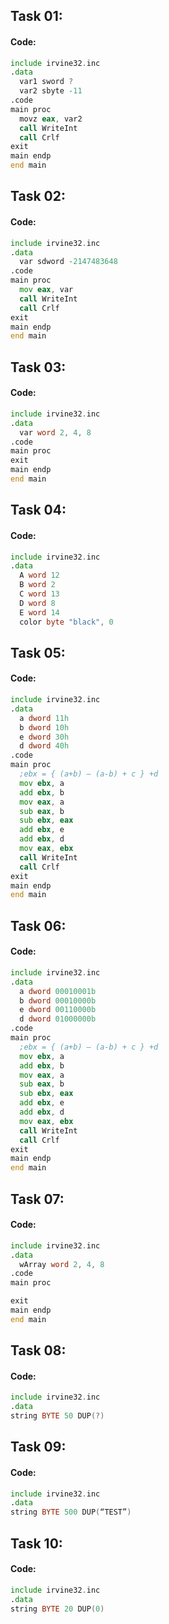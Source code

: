 ## Task 01:
#### Code:
````.asm
include irvine32.inc
.data
  var1 sword ?
  var2 sbyte -11
.code
main proc
  movz eax, var2
  call WriteInt
  call Crlf
exit
main endp
end main
````

## Task 02:
#### Code:
`````.asm
include irvine32.inc
.data
  var sdword -2147483648
.code
main proc
  mov eax, var
  call WriteInt
  call Crlf
exit
main endp
end main
`````

## Task 03:
#### Code:
`````.asm
include irvine32.inc
.data
  var word 2, 4, 8
.code
main proc
exit
main endp
end main
`````

## Task 04:
#### Code:
`````.asm
include irvine32.inc
.data
  A word 12
  B word 2
  C word 13
  D word 8
  E word 14
  color byte "black", 0
`````

## Task 05:
#### Code:
`````.asm
include irvine32.inc
.data
  a dword 11h
  b dword 10h
  e dword 30h
  d dword 40h
.code
main proc
  ;ebx = { (a+b) – (a-b) + c } +d
  mov ebx, a
  add ebx, b
  mov eax, a
  sub eax, b
  sub ebx, eax
  add ebx, e
  add ebx, d
  mov eax, ebx
  call WriteInt
  call Crlf
exit
main endp
end main
`````

## Task 06:
#### Code:
`````.asm
include irvine32.inc
.data
  a dword 00010001b
  b dword 00010000b
  e dword 00110000b
  d dword 01000000b
.code
main proc
  ;ebx = { (a+b) – (a-b) + c } +d
  mov ebx, a
  add ebx, b
  mov eax, a
  sub eax, b
  sub ebx, eax
  add ebx, e
  add ebx, d
  mov eax, ebx
  call WriteInt
  call Crlf
exit
main endp
end main
`````

## Task 07:
#### Code:
`````.asm
include irvine32.inc
.data
  wArray word 2, 4, 8
.code
main proc

exit
main endp
end main
`````

## Task 08:
#### Code:
`````.asm
include irvine32.inc
.data
string BYTE 50 DUP(?)
`````

## Task 09:
#### Code:
`````.asm
include irvine32.inc
.data
string BYTE 500 DUP(“TEST”)
`````

## Task 10:
#### Code:
`````.asm
include irvine32.inc
.data
string BYTE 20 DUP(0)
`````
